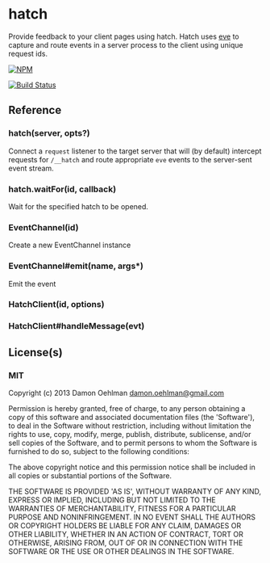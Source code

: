 # hatch

Provide feedback to your client pages using hatch.  Hatch uses
[eve](https://github.com/adobe-web-platform/eve) to capture and route
events in a server process to the client using unique request ids.


[![NPM](https://nodei.co/npm/hatch.png)](https://nodei.co/npm/hatch/)

[![Build Status](https://travis-ci.org/DamonOehlman/hatch.png?branch=master)](https://travis-ci.org/DamonOehlman/hatch)

## Reference

### hatch(server, opts?)

Connect a `request` listener to the target server that will (by default)
intercept requests for `/__hatch` and route appropriate `eve` events
to the server-sent event stream.

### hatch.waitFor(id, callback)

Wait for the specified hatch to be opened.

### EventChannel(id)

Create a new EventChannel instance

### EventChannel#emit(name, args*)

Emit the event

### HatchClient(id, options)

### HatchClient#handleMessage(evt)

## License(s)

### MIT

Copyright (c) 2013 Damon Oehlman <damon.oehlman@gmail.com>

Permission is hereby granted, free of charge, to any person obtaining
a copy of this software and associated documentation files (the
'Software'), to deal in the Software without restriction, including
without limitation the rights to use, copy, modify, merge, publish,
distribute, sublicense, and/or sell copies of the Software, and to
permit persons to whom the Software is furnished to do so, subject to
the following conditions:

The above copyright notice and this permission notice shall be
included in all copies or substantial portions of the Software.

THE SOFTWARE IS PROVIDED 'AS IS', WITHOUT WARRANTY OF ANY KIND,
EXPRESS OR IMPLIED, INCLUDING BUT NOT LIMITED TO THE WARRANTIES OF
MERCHANTABILITY, FITNESS FOR A PARTICULAR PURPOSE AND NONINFRINGEMENT.
IN NO EVENT SHALL THE AUTHORS OR COPYRIGHT HOLDERS BE LIABLE FOR ANY
CLAIM, DAMAGES OR OTHER LIABILITY, WHETHER IN AN ACTION OF CONTRACT,
TORT OR OTHERWISE, ARISING FROM, OUT OF OR IN CONNECTION WITH THE
SOFTWARE OR THE USE OR OTHER DEALINGS IN THE SOFTWARE.
